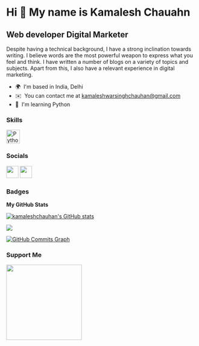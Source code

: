 Hi 👋 My name is Kamalesh Chauahn
=================================

Web developer Digital Marketer
------------------------------

Despite having a technical background, I have a strong inclination towards writing. I believe words are the most powerful weapon to express what you feel and think. I have written a number of blogs on a variety of topics and subjects. Apart from this, I also have a relevant experience in digital marketing.

* 🌍  I'm based in India, Delhi
* ✉️  You can contact me at [kamaleshwarsinghchauhan@gmail.com](mailto:kamaleshwarsinghchauhan@gmail.com)
* 🧠  I'm learning Python
### Skills

<p align="left">
<a href="https://www.python.org/" target="_blank" rel="noreferrer"><img src="https://raw.githubusercontent.com/danielcranney/readme-generator/main/public/icons/skills/python-colored.svg" width="36" height="36" alt="Python" /></a>



### Socials

<p align="left"> <a href="https://www.github.com/kamaleshchauhan" target="_blank" rel="noreferrer"><img src="https://raw.githubusercontent.com/danielcranney/readme-generator/main/public/icons/socials/github.svg" width="32" height="32" /></a> <a href="https://www.linkedin.com/in/kamaleshchauhan" target="_blank" rel="noreferrer"><img src="https://raw.githubusercontent.com/danielcranney/readme-generator/main/public/icons/socials/linkedin.svg" width="32" height="32" /></a></p>

### Badges

<b>My GitHub Stats</b>

<a href="http://www.github.com/kamaleshchauhan"><img src="https://github-readme-stats.vercel.app/api?username=kamaleshchauhan&show_icons=true&hide=&count_private=true&title_color=0891b2&text_color=ffffff&icon_color=0891b2&bg_color=1c1917&hide_border=true&show_icons=true" alt="kamaleshchauhan's GitHub stats" /></a>

<a href="http://www.github.com/kamaleshchauhan"><img src="https://github-readme-streak-stats.herokuapp.com/?user=kamaleshchauhan&stroke=ffffff&background=1c1917&ring=0891b2&fire=0891b2&currStreakNum=ffffff&currStreakLabel=0891b2&sideNums=ffffff&sideLabels=ffffff&dates=ffffff&hide_border=true" /></a>

<a href="http://www.github.com/kamaleshchauhan"><img src="https://activity-graph.herokuapp.com/graph?username=kamaleshchauhan&bg_color=1c1917&color=ffffff&line=0891b2&point=ffffff&area_color=1c1917&area=true&hide_border=true&custom_title=GitHub%20Commits%20Graph" alt="GitHub Commits Graph" /></a>

### Support Me

<a href="https://www.buymeacoffee.com/kamlesh"><img src="https://cdn.buymeacoffee.com/buttons/v2/default-yellow.png" width="200" /></a>
